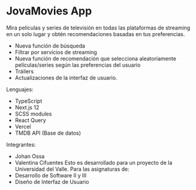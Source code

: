 # JovaMovies App 

Mira películas y series de televisión en todas las plataformas de streaming en un solo lugar y obtén recomendaciones basadas en tus preferencias.

- Nueva función de búsqueda
- Filtrar por servicios de streaming
- Nueva función de recomendación que selecciona aleatoriamente películas/series según las preferencias del usuario
- Tráilers
- Actualizaciones de la interfaz de usuario.

Lenguajes: 
- TypeScript
- Next.js 12
- SCSS modules
- React Query
- Vercel
- TMDB API (Base de datos) 

Integrantes: 
- Johan Ossa
- Valentina Cifuentes
  Esto es desarrollado para un proyecto de la Universidad del Valle.
  Para las asignaturas de: 
- Desarrollo de Software II y III
- Diseño de Interfaz de Usuario 
